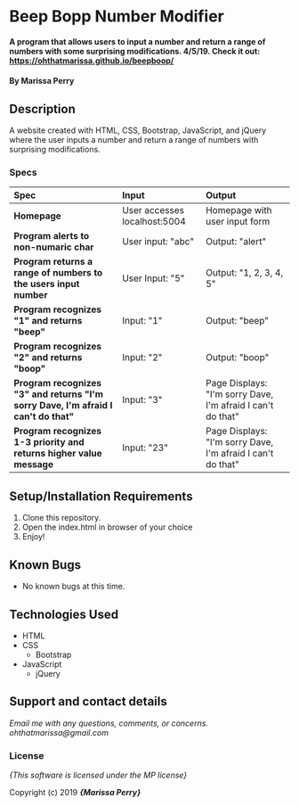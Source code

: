 # Beep Bopp Number Modifier

#### A program that allows users to input a number and return a range of numbers with some surprising modifications. 4/5/19. Check it out: https://ohthatmarissa.github.io/beepboop/

#### By **Marissa Perry**

## Description

A website created with HTML, CSS, Bootstrap, JavaScript, and jQuery where the user inputs a number and return a range of numbers with surprising modifications.


### Specs
| Spec | Input | Output |
| :-------------     | :------------- | :------------- |
| **Homepage** | User accesses localhost:5004 | Homepage with user input form |
| **Program alerts to non-numaric char** | User input: "abc" | Output: "alert" |
| **Program returns a range of numbers to the users input number**| User Input: "5" | Output: "1, 2, 3, 4, 5" |
| **Program recognizes "1" and returns "beep"**| Input: "1" | Output: "beep" |
| **Program recognizes "2" and returns "boop"** | Input: "2" | Output: "boop" |
| **Program recognizes "3" and returns "I'm sorry Dave, I'm afraid I can't do that"**| Input: "3" | Page Displays: "I'm sorry Dave, I'm afraid I can't do that" |
| **Program recognizes 1-3 priority and returns higher value message**| Input: "23" | Page Displays: "I'm sorry Dave, I'm afraid I can't do that" |

## Setup/Installation Requirements

1. Clone this repository.
2. Open the index.html in browser of your choice
3. Enjoy!

## Known Bugs
* No known bugs at this time.

## Technologies Used
* HTML
* CSS   
  * Bootstrap
* JavaScript
  * jQuery

## Support and contact details

_Email me with any questions, comments, or concerns. ohthatmarissa@gmail.com_

### License

*{This software is licensed under the MP license}*

Copyright (c) 2019 **_{Marissa Perry}_**
